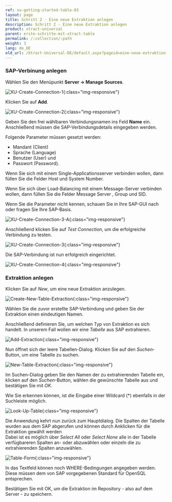 ```yaml
---
ref: xu-getting-started-table-03
layout: page
title: Schritt 2 - Eine neue Extraktion anlegen
description: Schritt 2 - Eine neue Extraktion anlegen
product: xtract-universal
parent: erste-schritte-mit-xtract-table
permalink: /:collection/:path
weight: 3
lang: de_DE
old_url: /Xtract-Universal-DE/default.aspx?pageid=eine-neue-extraktion-anlegen
---
```

### SAP-Verbinung anlegen

Wählen Sie den Menüpunkt **Server -> Manage Sources**.

![XU-Create-Connection-1](/img/content/server_manage_sources.png){:class="img-responsive"}

Klicken Sie auf **Add**.

![XU-Create-Connection-2](/img/content/xu_manage_sources.png){:class="img-responsive"}

Geben Sie den frei wählbaren Verbindungsnamen ins Feld **Name** ein. Anschließend müssen die SAP-Verbindungsdetails eingegeben werden. <br>

Folgende Parameter müssen gesetzt werden: <br>
- Mandant (Client)
- Sprache (Language)
- Benutzer (User) und 
- Passwort (Password). <br>

Wenn Sie sich mit einem Single-Applicationsserver verbinden wollen, dann füllen Sie die Felder Host und System Number. <br>

Wenn Sie sich über Load-Balancing mit einem Message-Server verbinden wollen, dann füllen Sie die Felder Message Server , Group und SID. <br>

Wenn Sie die Parameter nicht kennen, schauen Sie in Ihre SAP-GUI nach oder fragen Sie Ihre SAP-Basis. 

![XU-Create-Connection-3-A](/img/content/xu_source_details.png){:class="img-responsive"}

Anschließend klicken Sie auf *Test Connection*, um die erfolgreiche Verbindung zu testen. 

![XU-Create-Connection-3](/img/content/xu_test_connection.png){:class="img-responsive"}

Die SAP-Verbindung ist nun erfolgreich eingerichtet. 

![XU-Create-Connection-4](/img/content/xu_manage_source_2.png){:class="img-responsive"}

### Extraktion anlegen

Klicken Sie auf *New*, um eine neue Extraktion anzulegen.

![Create-New-Table-Extraction](/img/content/xu_extraction_anlegen.png){:class="img-responsive"}

Wählen Sie die zuvor erstellte SAP-Verbindung und geben Sie der Extraktion einen eindeutigen Namen.

Anschließend definieren Sie, um welchen Typ von Extraktion es sich handelt. In unserem Fall wollen wir eine *Tabelle* aus SAP extrahieren. 

![Add-Extraction](/img/content/xu_tabellen_extraktion_anlegen.png){:class="img-responsive"}

Nun öffnet sich der leere Tabellen-Dialog. Klicken Sie auf den *Suchen*-Button, um eine Tabelle zu suchen.

![New-Table-Extraction](/img/content/xu_tabelle_suchen.png){:class="img-responsive"}

Im Suchen-Dialog geben Sie den Namen der zu extrahierenden Tabelle ein, klicken auf den *Suchen*-Button, wählen die gewünschte Tabelle aus und bestätigen Sie mit *OK*.

Wie Sie erkennen können, ist die Eingabe einer Wildcard (*) ebenfalls in der Suchleiste möglich.

![Look-Up-Table](/img/content/xu_tabelle_auswählen.png){:class="img-responsive"}

Die Anwendung kehrt nun zurück zum Hauptdialog. Die Spalten der Tabelle wurden aus dem SAP abgerufen und können durch Anklicken für die Extraktion gewählt werden <br>
Dabei ist es möglich über *Select All* oder *Select None* alle in der Tabelle verfügbareren Spalten an- oder abzuwählen oder einzeln die zu extrahierenden Spalten anzuwählen.

![Table-Form](/img/content/xu_felder_auswählen_where_bedingung.png){:class="img-responsive"}

In das Textfeld können noch WHERE-Bedingungen angegeben werden. Diese müssen dem von SAP vorgegebenen Standard für OpenSQL entsprechen.

Bestätigen Sie mit OK, um die Extraktion im Repository - also auf dem Server - zu speichern.

